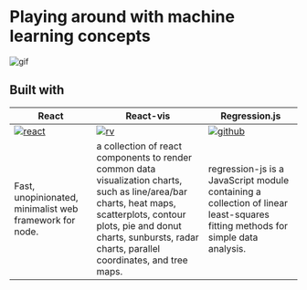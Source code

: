 #  Playing around with machine learning concepts
 

![gif](http://g.recordit.co/drqWp59195.gif)

## Built with 

|React|React-vis| Regression.js|
|--|--|--|
|[![react](https://discoversdkcdn.azureedge.net/postscontent/logo-578x270.png)](https://facebook.github.io/react/)|[![rv](https://github.com/uber/react-vis/raw/master/docs/assets/react-vis.gif?raw=true)](https://github.com/uber/react-vis)|[![github](https://assets-cdn.github.com/images/modules/logos_page/GitHub-Mark.png)](https://github.com/Tom-Alexander/regression-js)|
|Fast, unopinionated, minimalist web framework for node.|a collection of react components to render common data visualization charts, such as line/area/bar charts, heat maps, scatterplots, contour plots, pie and donut charts, sunbursts, radar charts, parallel coordinates, and tree maps.|regression-js is a JavaScript module containing a collection of linear least-squares fitting methods for simple data analysis.|

<!-- Data from [data.gv.at](https://www.data.gv.at/), Austrias official open source database. Licensed under the [Creative Commons Namensnennung 3.0 Österreich](https://creativecommons.org/licenses/by/3.0/at/deed.en) und provided by Land Salzburg. -->
